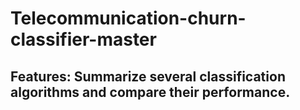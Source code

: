 # Telecommunication-churn-classifier-master
## Features: Summarize several classification algorithms and compare their performance.

